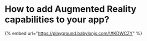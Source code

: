 # How to add Augmented Reality capabilities to your app?

{% embed url="https://playground.babylonjs.com/\#KDWCZY" %}



